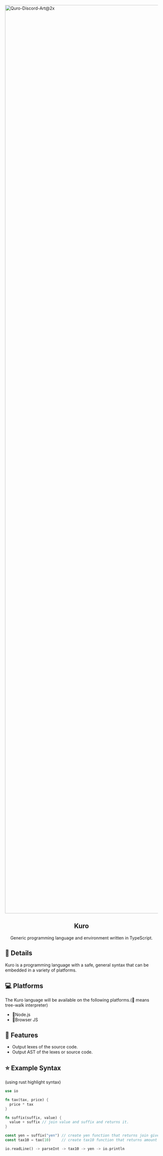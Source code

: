 <img width="2986" alt="Quro-Discord-Art@2x" src="https://user-images.githubusercontent.com/24543982/85203876-7714ea80-b34b-11ea-99e0-6741630f6475.png">

<h2 align="center">Kuro</h2>
<p align="center">Generic programming language and environment written in TypeScript.</p>
<div align="center"></div>

## 📝 Details

Kuro is a programming language with a safe, general syntax that can be embedded in a variety of platforms.

## 💻 Platforms

The Kuro language will be available on the following platforms.(🌴 means tree-walk interpreter)

- 🌴Node.js
- 🌴Browser JS

## 🚀 Features

- Output lexes of the source code.
- Output AST of the lexes or source code.

## ⭐️ Example Syntax

(using rust highlight syntax)

```rust
use io

fn tax(tax, price) {
  price * tax
}

fn suffix(suffix, value) {
  value + suffix // join value and suffix and returns it.
}

const yen = suffix("yen") // create yen function that returns join given value and "yen".
const tax10 = tax(10)     // create tax10 function that returns amount of the 10% sales tax applied.

io.readLine() -> parseInt -> tax10 -> yen -> io.println
```
